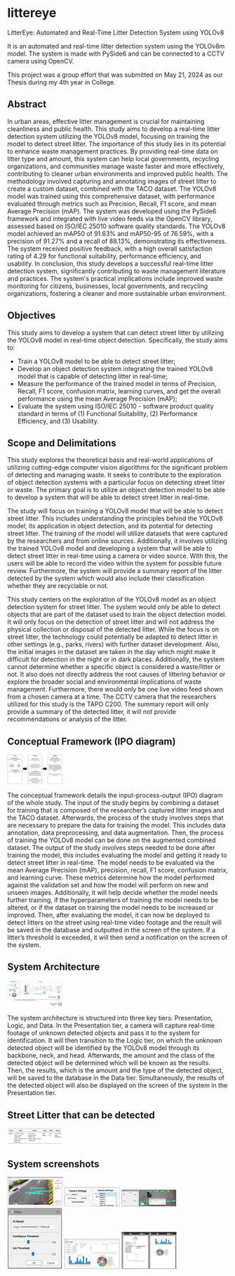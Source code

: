 # littereye
LitterEye: Automated and Real-Time Litter Detection System using YOLOv8

It is an automated and real-time litter detection system using the YOLOv8m model. The system is made with PySide6 and can be connected to a CCTV camera using OpenCV.

This project was a group effort that was submitted on May 21, 2024 as our Thesis during my 4th year in College.

## Abstract
In urban areas, effective litter management is crucial for maintaining cleanliness and public health. This study aims to develop a real-time litter detection system utilizing the YOLOv8 model, focusing on training the model to detect street litter. The importance of this study lies in its potential to enhance waste management practices. By providing real-time data on litter type and amount, this system can help local governments, recycling organizations, and communities manage waste faster and more effectively, contributing to cleaner urban environments and improved public health. The methodology involved capturing and annotating images of street litter to create a custom dataset, combined with the TACO dataset. The YOLOv8 model was trained using this comprehensive dataset, with performance evaluated through metrics such as Precision, Recall, F1 score, and mean Average Precision (mAP). The system was developed using the PySide6 framework and integrated with live video feeds via the OpenCV library, assessed based on ISO/IEC 25010 software quality standards. The YOLOv8 model achieved an mAP50 of 91.63% and mAP50-95 of 76.59%, with a precision of 91.27% and a recall of 88.13%, demonstrating its effectiveness. The system received positive feedback, with a high overall satisfaction rating of 4.29 for functional suitability, performance efficiency, and usability. In conclusion, this study develops a successful real-time litter detection system, significantly contributing to waste management literature and practices. The system's practical implications include improved waste monitoring for citizens, businesses, local governments, and recycling organizations, fostering a cleaner and more sustainable urban environment.

## Objectives
This study aims to develop a system that can detect street litter by utilizing the YOLOv8 model in real-time object detection. Specifically, the study aims to:

 - Train a YOLOv8 model to be able to detect street litter;
 - Develop an object detection system integrating the trained YOLOv8 model that is capable of detecting litter in real-time;
 - Measure the performance of the trained model in terms of Precision, Recall, F1 score, confusion matrix, learning curves, and get the overall performance using the mean Average Precision (mAP);
 - Evaluate the system using ISO/IEC 25010 - software product quality standard in terms of (1) Functional Suitability, (2) Performance Efficiency, and (3) Usability.

## Scope and Delimitations
This study explores the theoretical basis and real-world applications of utilizing cutting-edge computer vision algorithms for the significant problem of detecting and managing waste. It seeks to contribute to the exploration of object detection systems with a particular focus on detecting street litter or waste. The primary goal is to utilize an object detection model to be able to develop a system that will be able to detect street litter in real-time.

The study will focus on training a YOLOv8 model that will be able to detect street litter. This includes understanding the principles behind the YOLOv8 model, its application in object detection, and its potential for detecting street litter. The training of the model will utilize datasets that were captured by the researchers and from online sources. Additionally, it involves utilizing the trained YOLOv8 model and developing a system that will be able to detect street litter in real-time using a camera or video source. With this, the users will be able to record the video within the system for possible future review. Furthermore, the system will provide a summary report of the litter detected by the system which would also include their classification whether they are recyclable or not.

This study centers on the exploration of the YOLOv8 model as an object detection system for street litter. The system would only be able to detect objects that are part of the dataset used to train the object detection model. It will only focus on the detection of street litter and will not address the physical collection or disposal of the detected litter. While the focus is on street litter, the technology could potentially be adapted to detect litter in other settings (e.g., parks, rivers) with further dataset development. Also, the initial images in the dataset are taken in the day which might make it difficult for detection in the night or in dark places. Additionally, the system cannot determine whether a specific object is considered a waste/litter or not. It also does not directly address the root causes of littering behavior or explore the broader social and environmental implications of waste management. Furthermore, there would only be one live video feed shown from a chosen camera at a time. The CCTV camera that the researchers utilized for this study is the TAPO C200. The summary report will only provide a summary of the detected litter, it will not provide recommendations or analysis of the litter.

## Conceptual Framework (IPO diagram)
<img src="/screenshots/conceptualframework.png" width=25% height=25%>

The conceptual framework details the input-process-output (IPO) diagram of the whole study. The input of the study begins by combining a dataset for training that is composed of the researcher’s captured litter images and the TACO dataset. Afterwards, the process of the study involves steps that are necessary to prepare the data for training the model. This includes data annotation, data preprocessing, and data augmentation. Then, the process of training the YOLOv8 model can be done on the augmented combined dataset. The output of the study involves steps needed to be done after training the model, this includes evaluating the model and getting it ready to detect street litter in real-time. The model needs to be evaluated via the mean Average Precision (mAP), precision, recall, F1 score, confusion matrix, and learning curve. These metrics determine how the model performed against the validation set and how the model will perform on new and unseen images. Additionally, it will help decide whether the model needs further training, if the hyperparameters of training the model needs to be altered, or if the dataset on training the model needs to be increased or improved. Then, after evaluating the model, it can now be deployed to detect litters on the street using real-time video footage and the result will be saved in the database and outputted in the screen of the system. If a litter’s threshold is exceeded, it will then send a notification on the screen of the system.

## System Architecture
<img src="/screenshots/systemarchitecture.png" width=25% height=25%>

The system architecture is structured into three key tiers: Presentation, Logic, and Data. In the Presentation tier, a camera will capture real-time footage of unknown detected objects and pass it to the system for identification. It will then transition to the Logic tier, on which the unknown detected object will be identified by the YOLOv8 model through its backbone, neck, and head. Afterwards, the amount and the class of the detected object will be determined which will be known as the results. Then, the results, which is the amount and the type of the detected object, will be saved to the database in the Data tier. Simultaneously, the results of the detected object will also be displayed on the screen of the system in the Presentation tier.

## Street Litter that can be detected
<img src="/screenshots/streetlitterdetected.jpg" width=25% height=25%>

## System screenshots
<img src="/screenshots/detecttab.jpg" width=25% height=25%>
<img src="/screenshots/camerasettings.jpg" width=25% height=25%>
<img src="/screenshots/setalert.jpg" width=25% height=25%>
<img src="/screenshots/advancedsettings.jpg" width=25% height=25%>
<img src="/screenshots/summaryreport.jpg" width=25% height=25%>
<img src="/screenshots/printpreview.jpg" width=25% height=25%>



